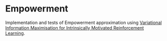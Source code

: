 # Empowerment

Implementation and tests of Empowerment approximation using [Variational Information Maximisation for Intrinsically Motivated Reinforcement Learning](https://arxiv.org/abs/1509.08731).
